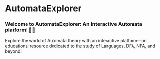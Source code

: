 # AutomataExplorer

### Welcome to AutomataExplorer: An Interactive Automata platform! 🤖🌐

Explore the world of Automata theory with an interactive platform—an educational resource dedicated to the study of Languages, DFA, NFA, and beyond!
